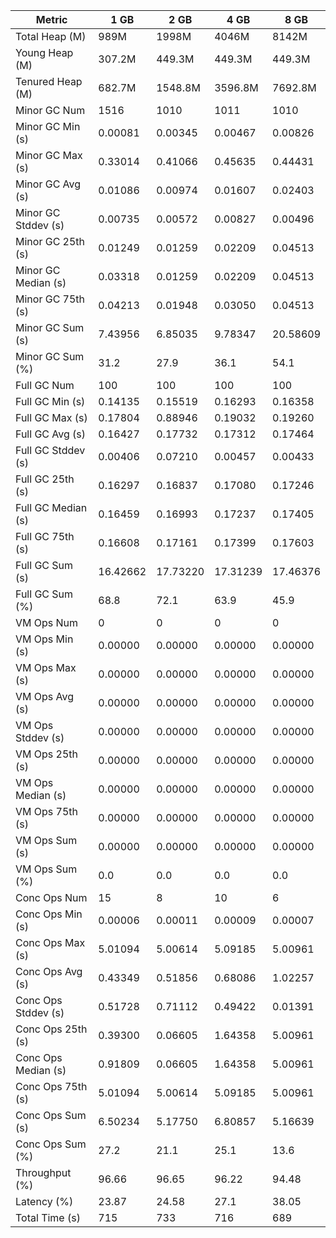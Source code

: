 | Metric | 1 GB | 2 GB | 4 GB | 8 GB |
|------|----|----|----|----|
| Total Heap (M) | 989M | 1998M | 4046M | 8142M |
| Young Heap (M) | 307.2M | 449.3M | 449.3M | 449.3M |
| Tenured Heap (M) | 682.7M | 1548.8M | 3596.8M | 7692.8M |
| Minor GC Num | 1516 | 1010 | 1011 | 1010 |
| Minor GC Min (s) | 0.00081 | 0.00345 | 0.00467 | 0.00826 |
| Minor GC Max (s) | 0.33014 | 0.41066 | 0.45635 | 0.44431 |
| Minor GC Avg (s) | 0.01086 | 0.00974 | 0.01607 | 0.02403 |
| Minor GC Stddev (s) | 0.00735 | 0.00572 | 0.00827 | 0.00496 |
| Minor GC 25th (s) | 0.01249 | 0.01259 | 0.02209 | 0.04513 |
| Minor GC Median (s) | 0.03318 | 0.01259 | 0.02209 | 0.04513 |
| Minor GC 75th (s) | 0.04213 | 0.01948 | 0.03050 | 0.04513 |
| Minor GC Sum (s) | 7.43956 | 6.85035 | 9.78347 | 20.58609 |
| Minor GC Sum (%) | 31.2 | 27.9 | 36.1 | 54.1 |
| Full GC Num | 100 | 100 | 100 | 100 |
| Full GC Min (s) | 0.14135 | 0.15519 | 0.16293 | 0.16358 |
| Full GC Max (s) | 0.17804 | 0.88946 | 0.19032 | 0.19260 |
| Full GC Avg (s) | 0.16427 | 0.17732 | 0.17312 | 0.17464 |
| Full GC Stddev (s) | 0.00406 | 0.07210 | 0.00457 | 0.00433 |
| Full GC 25th (s) | 0.16297 | 0.16837 | 0.17080 | 0.17246 |
| Full GC Median (s) | 0.16459 | 0.16993 | 0.17237 | 0.17405 |
| Full GC 75th (s) | 0.16608 | 0.17161 | 0.17399 | 0.17603 |
| Full GC Sum (s) | 16.42662 | 17.73220 | 17.31239 | 17.46376 |
| Full GC Sum (%) | 68.8 | 72.1 | 63.9 | 45.9 |
| VM Ops Num | 0 | 0 | 0 | 0 |
| VM Ops Min (s) | 0.00000 | 0.00000 | 0.00000 | 0.00000 |
| VM Ops Max (s) | 0.00000 | 0.00000 | 0.00000 | 0.00000 |
| VM Ops Avg (s) | 0.00000 | 0.00000 | 0.00000 | 0.00000 |
| VM Ops Stddev (s) | 0.00000 | 0.00000 | 0.00000 | 0.00000 |
| VM Ops 25th (s) | 0.00000 | 0.00000 | 0.00000 | 0.00000 |
| VM Ops Median (s) | 0.00000 | 0.00000 | 0.00000 | 0.00000 |
| VM Ops 75th (s) | 0.00000 | 0.00000 | 0.00000 | 0.00000 |
| VM Ops Sum (s) | 0.00000 | 0.00000 | 0.00000 | 0.00000 |
| VM Ops Sum (%) | 0.0 | 0.0 | 0.0 | 0.0 |
| Conc Ops Num | 15 | 8 | 10 | 6 |
| Conc Ops Min (s) | 0.00006 | 0.00011 | 0.00009 | 0.00007 |
| Conc Ops Max (s) | 5.01094 | 5.00614 | 5.09185 | 5.00961 |
| Conc Ops Avg (s) | 0.43349 | 0.51856 | 0.68086 | 1.02257 |
| Conc Ops Stddev (s) | 0.51728 | 0.71112 | 0.49422 | 0.01391 |
| Conc Ops 25th (s) | 0.39300 | 0.06605 | 1.64358 | 5.00961 |
| Conc Ops Median (s) | 0.91809 | 0.06605 | 1.64358 | 5.00961 |
| Conc Ops 75th (s) | 5.01094 | 5.00614 | 5.09185 | 5.00961 |
| Conc Ops Sum (s) | 6.50234 | 5.17750 | 6.80857 | 5.16639 |
| Conc Ops Sum (%) | 27.2 | 21.1 | 25.1 | 13.6 |
| Throughput (%) | 96.66 | 96.65 | 96.22 | 94.48 |
| Latency (%) | 23.87 | 24.58 | 27.1 | 38.05 |
| Total Time (s) | 715 | 733 | 716 | 689 |
